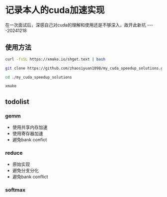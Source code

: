 # 记录本人的cuda加速实现
在一次面试后，深感自己对cuda的理解和使用还是不够深入，故开此新坑 ----20241218

## 使用方法
```bash
curl -fsSL https://xmake.io/shget.text | bash

git clone https://github.com/zhaosiyuan1098/my_cuda_speedup_solutions.git

cd ./my_cuda_speedup_solutions

xmake 
```

## todolist

### gemm
    
* 使用共享内存加速
* 使用寄存器加速
* 避免bank confict

### reduce
* 原始实现
* 避免分支分化
* 避免bank conflict

### softmax